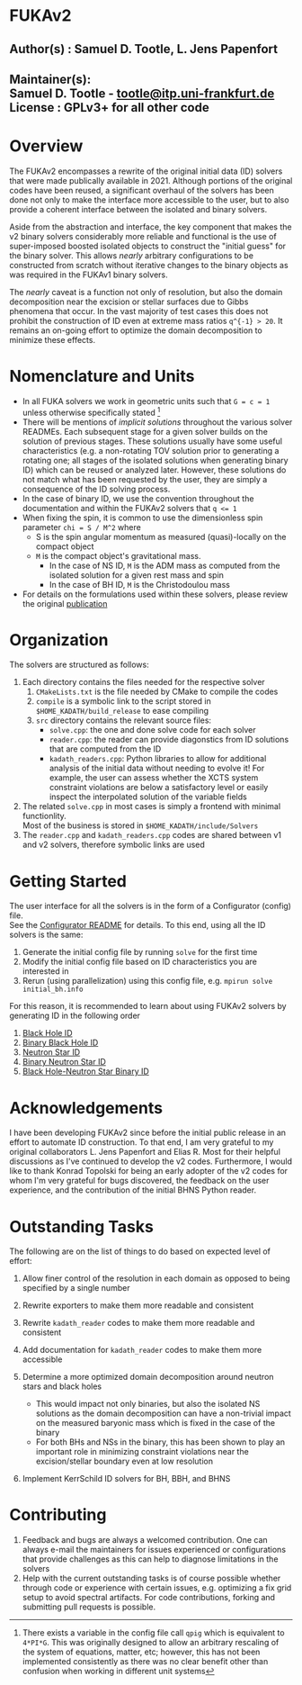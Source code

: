# FUKAv2

## Author(s)    : Samuel D. Tootle,  L. Jens Papenfort

Maintainer(s):  
Samuel D. Tootle - tootle@itp.uni-frankfurt.de  
License      : GPLv3+ for all other code  
--------------------------------------------------------------------------

# Overview

The FUKAv2 encompasses a rewrite of the original initial data (ID) solvers that were made publically
available in 2021.  Although portions of the original codes have been reused, a significant
overhaul of the solvers has been done not only to make the interface more accessible to the user, 
but to also provide a coherent interface between the isolated and binary solvers.

Aside from the abstraction and interface, the key component that makes the v2 binary solvers
considerably more reliable and functional is the use of super-imposed boosted isolated objects
to construct the "initial guess" for the binary solver.  This allows *nearly* arbitrary configurations
to be constructed from scratch without iterative changes to the binary objects as was required in
the FUKAv1 binary solvers.

The *nearly* caveat is a function not only of resolution, but also the domain decomposition 
near the excision or stellar surfaces due to Gibbs phenomena that occur.  In the vast majority of test
cases this does not prohibit the construction of ID even at extreme mass ratios `q^{-1} > 20`.
It remains an on-going effort to optimize the domain decomposition to minimize these effects.

# Nomenclature and Units

- In all FUKA solvers we work in geometric units such that `G = c = 1` unless otherwise specifically stated [^1]
- There will be mentions of *implicit solutions* throughout the various solver READMEs.  Each subsequent stage for
a given solver builds on the solution of previous stages.  These solutions usually have some useful characteristics 
(e.g. a non-rotating TOV solution prior to generating a rotating one; all stages of the isolated solutions when generating binary ID) 
which can be reused or analyzed later. However, these solutions do not match what has been requested by the user, 
they are simply a consequence of the ID solving process.
- In the case of binary ID, we use the convention throughout the documentation and within the FUKAv2 solvers that `q <= 1`
- When fixing the spin, it is common to use the dimensionless spin parameter `chi = S / M^2` where 
    - S is the spin angular momentum as measured (quasi)-locally on the compact object
    - `M` is the compact object's gravitational mass.  
        - In the case of NS ID, `M` is the ADM mass as computed from the isolated solution for a given rest mass and spin
        - In the case of BH ID, `M` is the Christodoulou mass
- For details on the formulations used within these solvers, please review the original [publication](https://arxiv.org/abs/2103.09911) 

[^1]: There exists a variable in the config file call `qpig` which is equivalent to `4*PI*G`.  This was originally designed to allow an arbitrary rescaling of the system of equations, matter, etc; however, this has not been implemented consistently as there was no clear benefit other than confusion when working in different unit systems

# Organization

The solvers are structured as follows:

1. Each directory contains the files needed for the respective solver
    1. `CMakeLists.txt` is the file needed by CMake to compile the codes
    2. `compile` is a symbolic link to the script stored in `$HOME_KADATH/build_release` to ease compiling
    3. `src` directory contains the relevant source files:
        - `solve.cpp`: the one and done solve code for each solver
        - `reader.cpp`: the reader can provide diagonstics from ID solutions that are computed from the ID
        - `kadath_readers.cpp`: Python libraries to allow for additional analysis of the initial data without needing to evolve it! 
        For example, the user can assess whether the XCTS system constraint violations are below a satisfactory level or easily inspect the interpolated
        solution of the variable fields
2. The related `solve.cpp` in most cases is simply a frontend with minimal functionlity.  
Most of the business is stored in `$HOME_KADATH/include/Solvers`
3. The `reader.cpp` and `kadath_readers.cpp` codes are shared between v1 and v2 solvers, therefore symbolic links are used

# Getting Started

The user interface for all the solvers is in the form of a Configurator (config) file.  
See the [Configurator README](https://bitbucket.org/fukaws/fuka/src/fukav2//include/Configurator/) for details.
To this end, using all the ID solvers is the same:

1. Generate the initial config file by running `solve` for the first time
2. Modify the initial config file based on ID characteristics you are interested in
3. Rerun (using parallelization) using this config file, e.g. `mpirun solve initial_bh.info`

For this reason, it is recommended to learn about using FUKAv2 solvers by generating ID in the following order

1. [Black Hole ID](https://bitbucket.org/fukaws/fuka/src/fukav2//codes/FUKAv2_Solvers/BH/)
1. [Binary Black Hole ID](https://bitbucket.org/fukaws/fuka/src/fukav2//codes/FUKAv2_Solvers/BBH/)
1. [Neutron Star ID](https://bitbucket.org/fukaws/fuka/src/fukav2//codes/FUKAv2_Solvers/NS/)
1. [Binary Neutron Star ID](https://bitbucket.org/fukaws/fuka/src/fukav2//codes/FUKAv2_Solvers/BNS/)
1. [Black Hole-Neutron Star Binary ID](https://bitbucket.org/fukaws/fuka/src/fukav2//codes/FUKAv2_Solvers/BHNS/)

# Acknowledgements

I have been developing FUKAv2 since before the initial public release in an effort to automate ID construction.
To that end, I am very grateful to my original collaborators L. Jens Papenfort and Elias R. Most for their helpful discussions as I've
continued to develop the v2 codes.  Furthermore, I would like to thank Konrad Topolski for being an early adopter of the v2 codes for whom
I'm very grateful for bugs discovered, the feedback on the user experience, and the contribution of the initial BHNS Python reader.

# Outstanding Tasks

The following are on the list of things to do based on expected level of effort:

1. Allow finer control of the resolution in each domain as opposed to being specified by a single number
1. Rewrite exporters to make them more readable and consistent
2. Rewrite `kadath_reader` codes to make them more readable and consistent
3. Add documentation for `kadath_reader` codes to make them more accessible
4. Determine a more optimized domain decomposition around neutron stars and black holes

    - This would impact not only binaries, but also the isolated NS solutions as the domain decomposition can have 
    a non-trivial impact on the measured baryonic mass which is fixed in the case of the binary
    - For both BHs and NSs in the binary, this has been shown to play an important role in minimizing constraint violations
    near the excision/stellar boundary even at low resolution
5. Implement KerrSchild ID solvers for BH, BBH, and BHNS

# Contributing

1. Feedback and bugs are always a welcomed contribution.  One can always e-mail the maintainers for issues experienced or configurations that provide challenges as this can help to diagnose limitations in the solvers
2. Help with the current outstanding tasks is of course possible whether through code or experience with certain issues, e.g. optimizing a fix grid setup to avoid spectral artifacts.  For code contributions, forking and submitting pull requests is possible.